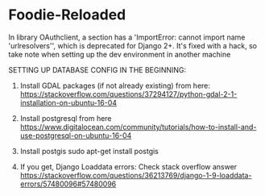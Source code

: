 # Foodie-Reloaded

In library OAuthclient, a section has a 'ImportError: cannot import name 'urlresolvers'', which is deprecated for Django 2+. It's fixed with a hack, so take note when setting up the dev environment in another machine

SETTING UP DATABASE CONFIG IN THE BEGINNING:

1. Install GDAL packages (if not already existing) from here: https://stackoverflow.com/questions/37294127/python-gdal-2-1-installation-on-ubuntu-16-04

2. Install postgresql from here https://www.digitalocean.com/community/tutorials/how-to-install-and-use-postgresql-on-ubuntu-16-04

3. Install postgis
   sudo apt-get install postgis

4. If you get, Django Loaddata errors:
   Check stack overflow answer https://stackoverflow.com/questions/36213769/django-1-9-loaddata-errors/57480096#57480096
